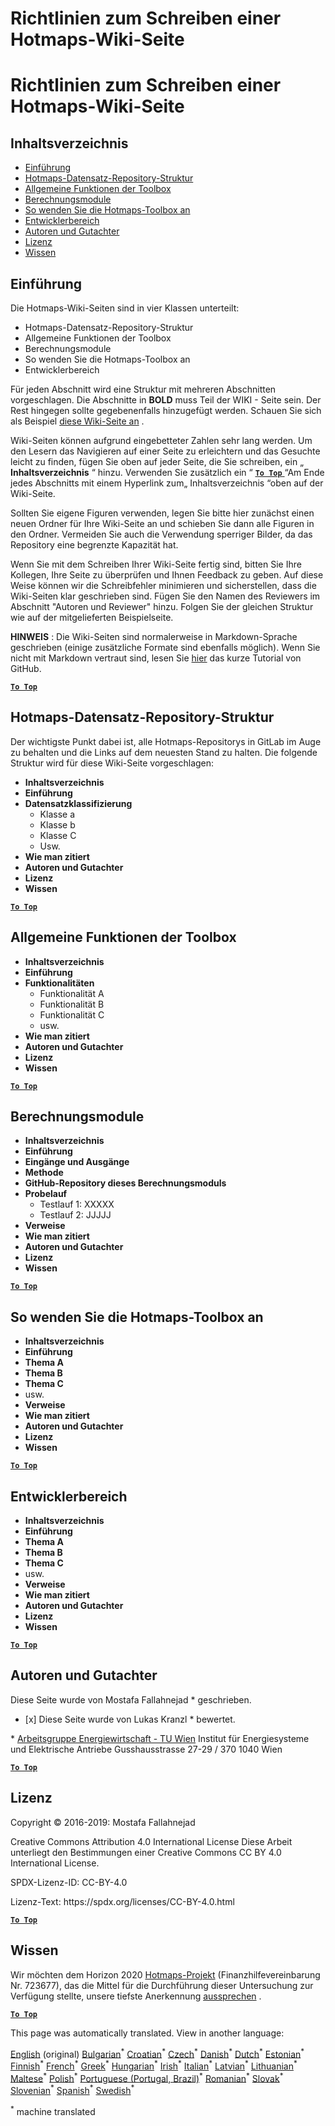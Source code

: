 <h1> <a class="anchor" id="guidelines-for-writing-a-hotmaps-wiki-page" href="#guidelines-for-writing-a-hotmaps-wiki-page"><i class="fa fa-link"></i></a> Richtlinien zum Schreiben einer Hotmaps-Wiki-Seite </h1><h1> <a class="anchor" id="guidelines-for-writing-a-hotmaps-wiki-page" href="#guidelines-for-writing-a-hotmaps-wiki-page"><i class="fa fa-link"></i></a> Richtlinien zum Schreiben einer Hotmaps-Wiki-Seite </h1><h2> <a class="anchor" id="table-of-contents" href="#table-of-contents"><i class="fa fa-link"></i></a> Inhaltsverzeichnis </h2><ul><li> <a href="#introduction">Einführung</a> </li><li> <a href="#hotmaps-data-set-repository-structure">Hotmaps-Datensatz-Repository-Struktur</a> </li><li> <a href="#general-functionalities-of-the-toolbox">Allgemeine Funktionen der Toolbox</a> </li><li> <a href="#calculation-modules">Berechnungsmodule</a> </li><li> <a href="#how-to-apply-the-hotmaps-toolbox">So wenden Sie die Hotmaps-Toolbox an</a> </li><li> <a href="#developers-area">Entwicklerbereich</a> </li><li> <a href="#authors-and-reviewers">Autoren und Gutachter</a> </li><li> <a href="#license">Lizenz</a> </li><li> <a href="#acknowledgement">Wissen</a> </li></ul><h2> <a class="anchor" id="introduction" href="#introduction"><i class="fa fa-link"></i></a> Einführung </h2><p> Die Hotmaps-Wiki-Seiten sind in vier Klassen unterteilt: </p><ul><li> Hotmaps-Datensatz-Repository-Struktur </li><li> Allgemeine Funktionen der Toolbox </li><li> Berechnungsmodule </li><li> So wenden Sie die Hotmaps-Toolbox an </li><li> Entwicklerbereich </li></ul><p> Für jeden Abschnitt wird eine Struktur mit mehreren Abschnitten vorgeschlagen. Die Abschnitte in <strong>BOLD</strong> muss Teil der WIKI - Seite sein. Der Rest hingegen sollte gegebenenfalls hinzugefügt werden. Schauen Sie sich als Beispiel <a href="https://github.com/HotMaps/hotmaps_wiki/wiki/CM-District-heating-potential-user-defined-thresholds">diese Wiki-Seite an</a> . </p><p> Wiki-Seiten können aufgrund eingebetteter Zahlen sehr lang werden. Um den Lesern das Navigieren auf einer Seite zu erleichtern und das Gesuchte leicht zu finden, fügen Sie oben auf jeder Seite, die Sie schreiben, ein „ <strong>Inhaltsverzeichnis</strong> “ hinzu. Verwenden Sie zusätzlich ein “ <ins> <code><strong><a href="#table-of-contents">To Top</a></strong></code> </ins> “Am Ende jedes Abschnitts mit einem Hyperlink zum„ Inhaltsverzeichnis “oben auf der Wiki-Seite. </p><p> Sollten Sie eigene Figuren verwenden, legen Sie bitte hier zunächst einen neuen Ordner für Ihre Wiki-Seite an und schieben Sie dann alle Figuren in den Ordner. Vermeiden Sie auch die Verwendung sperriger Bilder, da das Repository eine begrenzte Kapazität hat. </p><p> Wenn Sie mit dem Schreiben Ihrer Wiki-Seite fertig sind, bitten Sie Ihre Kollegen, Ihre Seite zu überprüfen und Ihnen Feedback zu geben. Auf diese Weise können wir die Schreibfehler minimieren und sicherstellen, dass die Wiki-Seiten klar geschrieben sind. Fügen Sie den Namen des Reviewers im Abschnitt &quot;Autoren und Reviewer&quot; hinzu. Folgen Sie der gleichen Struktur wie auf der mitgelieferten Beispielseite. </p><p> <strong>HINWEIS</strong> : Die Wiki-Seiten sind normalerweise in Markdown-Sprache geschrieben (einige zusätzliche Formate sind ebenfalls möglich). Wenn Sie nicht mit Markdown vertraut sind, lesen Sie <a href="https://guides.github.com/features/mastering-markdown/">hier</a> das kurze Tutorial von GitHub. </p><p><ins> <code><strong><a href="#table-of-contents">To Top</a></strong></code> </ins> </p><h2> <a class="anchor" id="hotmaps-data-set-repository-structure" href="#hotmaps-data-set-repository-structure"><i class="fa fa-link"></i></a> Hotmaps-Datensatz-Repository-Struktur </h2><p> Der wichtigste Punkt dabei ist, alle Hotmaps-Repositorys in GitLab im Auge zu behalten und die Links auf dem neuesten Stand zu halten. Die folgende Struktur wird für diese Wiki-Seite vorgeschlagen: </p><ul><li> <strong>Inhaltsverzeichnis</strong> </li><li> <strong>Einführung</strong> </li><li> <strong>Datensatzklassifizierung</strong> <ul><li> Klasse a </li><li> Klasse b </li><li> Klasse C </li><li> Usw. </li></ul></li><li> <strong>Wie man zitiert</strong> </li><li> <strong>Autoren und Gutachter</strong> </li><li> <strong>Lizenz</strong> </li><li> <strong>Wissen</strong> </li></ul><p><ins> <code><strong><a href="#table-of-contents">To Top</a></strong></code> </ins> </p><h2> <a class="anchor" id="general-functionalities-of-the-toolbox" href="#general-functionalities-of-the-toolbox"><i class="fa fa-link"></i></a> Allgemeine Funktionen der Toolbox </h2><ul><li> <strong>Inhaltsverzeichnis</strong> </li><li> <strong>Einführung</strong> </li><li> <strong>Funktionalitäten</strong> <ul><li> Funktionalität A </li><li> Funktionalität B </li><li> Funktionalität C </li><li> usw. </li></ul></li><li> <strong>Wie man zitiert</strong> </li><li> <strong>Autoren und Gutachter</strong> </li><li> <strong>Lizenz</strong> </li><li> <strong>Wissen</strong> </li></ul><p><ins> <code><strong><a href="#table-of-contents">To Top</a></strong></code> </ins> </p><h2> <a class="anchor" id="calculation-modules" href="#calculation-modules"><i class="fa fa-link"></i></a> Berechnungsmodule </h2><ul><li> <strong>Inhaltsverzeichnis</strong> </li><li> <strong>Einführung</strong> </li><li> <strong>Eingänge und Ausgänge</strong> </li><li> <strong>Methode</strong> </li><li> <strong>GitHub-Repository dieses Berechnungsmoduls</strong> </li><li> <strong>Probelauf</strong> <ul><li> Testlauf 1: XXXXX </li><li> Testlauf 2: JJJJJ </li></ul></li><li> <strong>Verweise</strong> </li><li> <strong>Wie man zitiert</strong> </li><li> <strong>Autoren und Gutachter</strong> </li><li> <strong>Lizenz</strong> </li><li> <strong>Wissen</strong> </li></ul><p><ins> <code><strong><a href="#table-of-contents">To Top</a></strong></code> </ins> </p><h2> <a class="anchor" id="how-to-apply-the-hotmaps-toolbox" href="#how-to-apply-the-hotmaps-toolbox"><i class="fa fa-link"></i></a> So wenden Sie die Hotmaps-Toolbox an </h2><ul><li> <strong>Inhaltsverzeichnis</strong> </li><li> <strong>Einführung</strong> </li><li> <strong>Thema A</strong> </li><li> <strong>Thema B</strong> </li><li> <strong>Thema C</strong> </li><li> usw. </li><li> <strong>Verweise</strong> </li><li> <strong>Wie man zitiert</strong> </li><li> <strong>Autoren und Gutachter</strong> </li><li> <strong>Lizenz</strong> </li><li> <strong>Wissen</strong> </li></ul><p><ins> <code><strong><a href="#table-of-contents">To Top</a></strong></code> </ins> </p><h2> <a class="anchor" id="developers-area" href="#developers-area"><i class="fa fa-link"></i></a> Entwicklerbereich </h2><ul><li> <strong>Inhaltsverzeichnis</strong> </li><li> <strong>Einführung</strong> </li><li> <strong>Thema A</strong> </li><li> <strong>Thema B</strong> </li><li> <strong>Thema C</strong> </li><li> usw. </li><li> <strong>Verweise</strong> </li><li> <strong>Wie man zitiert</strong> </li><li> <strong>Autoren und Gutachter</strong> </li><li> <strong>Lizenz</strong> </li><li> <strong>Wissen</strong> </li></ul><p><ins> <code><strong><a href="#table-of-contents">To Top</a></strong></code> </ins> </p><h2> <a class="anchor" id="authors-and-reviewers" href="#authors-and-reviewers"><i class="fa fa-link"></i></a> Autoren und Gutachter </h2><p> Diese Seite wurde von Mostafa Fallahnejad * geschrieben. </p><ul><li> [x] Diese Seite wurde von Lukas Kranzl * bewertet. </li></ul><p> * <a href="https://eeg.tuwien.ac.at/">Arbeitsgruppe Energiewirtschaft - TU Wien</a> Institut für Energiesysteme und Elektrische Antriebe Gusshausstrasse 27-29 / 370 1040 Wien </p><p><ins> <code><strong><a href="#table-of-contents">To Top</a></strong></code> </ins> </p><h2> <a class="anchor" id="license" href="#license"><i class="fa fa-link"></i></a> Lizenz </h2><p> Copyright © 2016-2019: Mostafa Fallahnejad </p><p> Creative Commons Attribution 4.0 International License Diese Arbeit unterliegt den Bestimmungen einer Creative Commons CC BY 4.0 International License. </p><p> SPDX-Lizenz-ID: CC-BY-4.0 </p><p> Lizenz-Text: https://spdx.org/licenses/CC-BY-4.0.html </p><p><ins> <code><strong><a href="#table-of-contents">To Top</a></strong></code> </ins> </p><h2> <a class="anchor" id="acknowledgement" href="#acknowledgement"><i class="fa fa-link"></i></a> Wissen </h2><p> Wir möchten dem Horizon 2020 <a href="https://www.hotmaps-project.eu">Hotmaps-Projekt</a> (Finanzhilfevereinbarung Nr. 723677), das die Mittel für die Durchführung dieser Untersuchung zur Verfügung stellte, unsere tiefste Anerkennung <a href="https://www.hotmaps-project.eu">aussprechen</a> . </p><p><ins> <code><strong><a href="#table-of-contents">To Top</a></strong></code> </ins> </p>
<!--- THIS IS A SUPER UNIQUE IDENTIFIER -->

This page was automatically translated. View in another language:

[English](../en/Guidelines-for-writing-a-Hotmaps-Wiki-page) (original) [Bulgarian](../bg/Guidelines-for-writing-a-Hotmaps-Wiki-page)<sup>\*</sup> [Croatian](../hr/Guidelines-for-writing-a-Hotmaps-Wiki-page)<sup>\*</sup> [Czech](../cs/Guidelines-for-writing-a-Hotmaps-Wiki-page)<sup>\*</sup> [Danish](../da/Guidelines-for-writing-a-Hotmaps-Wiki-page)<sup>\*</sup> [Dutch](../nl/Guidelines-for-writing-a-Hotmaps-Wiki-page)<sup>\*</sup> [Estonian](../et/Guidelines-for-writing-a-Hotmaps-Wiki-page)<sup>\*</sup> [Finnish](../fi/Guidelines-for-writing-a-Hotmaps-Wiki-page)<sup>\*</sup> [French](../fr/Guidelines-for-writing-a-Hotmaps-Wiki-page)<sup>\*</sup>  [Greek](../el/Guidelines-for-writing-a-Hotmaps-Wiki-page)<sup>\*</sup> [Hungarian](../hu/Guidelines-for-writing-a-Hotmaps-Wiki-page)<sup>\*</sup> [Irish](../ga/Guidelines-for-writing-a-Hotmaps-Wiki-page)<sup>\*</sup> [Italian](../it/Guidelines-for-writing-a-Hotmaps-Wiki-page)<sup>\*</sup> [Latvian](../lv/Guidelines-for-writing-a-Hotmaps-Wiki-page)<sup>\*</sup> [Lithuanian](../lt/Guidelines-for-writing-a-Hotmaps-Wiki-page)<sup>\*</sup> [Maltese](../mt/Guidelines-for-writing-a-Hotmaps-Wiki-page)<sup>\*</sup> [Polish](../pl/Guidelines-for-writing-a-Hotmaps-Wiki-page)<sup>\*</sup> [Portuguese (Portugal, Brazil)](../pt/Guidelines-for-writing-a-Hotmaps-Wiki-page)<sup>\*</sup> [Romanian](../ro/Guidelines-for-writing-a-Hotmaps-Wiki-page)<sup>\*</sup> [Slovak](../sk/Guidelines-for-writing-a-Hotmaps-Wiki-page)<sup>\*</sup> [Slovenian](../sl/Guidelines-for-writing-a-Hotmaps-Wiki-page)<sup>\*</sup> [Spanish](../es/Guidelines-for-writing-a-Hotmaps-Wiki-page)<sup>\*</sup> [Swedish](../sv/Guidelines-for-writing-a-Hotmaps-Wiki-page)<sup>\*</sup> 

<sup>\*</sup> machine translated
